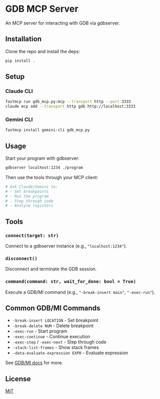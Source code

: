 # GDB MCP Server

An MCP server for interacting with GDB via gdbserver.

## Installation

Clone the repo and install the deps:

```bash
pip install .
```

## Setup

### Claude CLI

```bash
fastmcp run gdb_mcp.py:mcp --transport http --port 3333
claude mcp add --transport http gdb http://localhost:3333
```

### Gemini CLI

```bash
fastmcp install gemini-cli gdb_mcp.py
```

## Usage

Start your program with gdbserver:

```bash
gdbserver localhost:1234 ./program
```

Then use the tools through your MCP client:

```bash
# Ask Claude/Gemini to:
# - Set breakpoints
# - Run the program
# - Step through code
# - Analyse registers
```

## Tools

### `connect(target: str)`

Connect to a gdbserver instance (e.g., `"localhost:1234"`).

### `disconnect()`

Disconnect and terminate the GDB session.

### `command(command: str, wait_for_done: bool = True)`

Execute a GDB/MI command (e.g., `"-break-insert main"`, `"-exec-run"`).

## Common GDB/MI Commands

- `-break-insert LOCATION` - Set breakpoint
- `-break-delete NUM` - Delete breakpoint
- `-exec-run` - Start program
- `-exec-continue` - Continue execution
- `-exec-step` / `-exec-next` - Step through code
- `-stack-list-frames` - Show stack frames
- `-data-evaluate-expression EXPR` - Evaluate expression

See [GDB/MI docs](https://sourceware.org/gdb/onlinedocs/gdb/GDB_002fMI.html) for more.

## License

[MIT](LICENSE.md)
